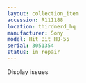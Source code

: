 ```yaml
---
layout: collection_item
accession: R111188
location: thirdnerd_hq
manufacturer: Sony
model: Hit Bit HB-55
serial: 3051354
status: in repair
---
```


Display issues
